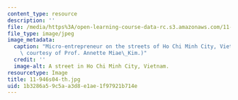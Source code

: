 ```yaml
---
content_type: resource
description: ''
file: /media/https%3A/open-learning-course-data-rc.s3.amazonaws.com/11-946-planning-in-transition-economies-for-growth-and-equity-spring-2004/1b3286a59c5aa3d8e1ae1f97921b714e_11-946s04-th.jpg
file_type: image/jpeg
image_metadata:
  caption: "Micro-entrepreneur on the streets of Ho Chi Minh City, Vietnam 2001. (Photo\
    \ courtesy of Prof. Annette Miae\_Kim.)"
  credit: ''
  image-alt: A street in Ho Chi Minh City, Vietnam.
resourcetype: Image
title: 11-946s04-th.jpg
uid: 1b3286a5-9c5a-a3d8-e1ae-1f97921b714e
---
```

